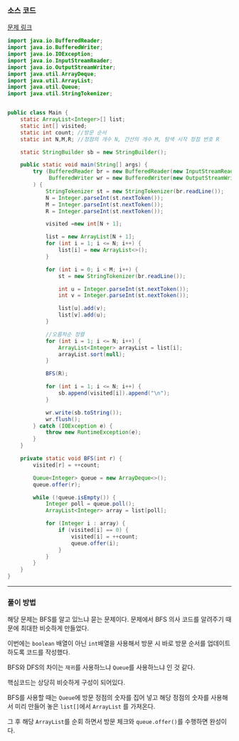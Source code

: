 ### 소스 코드

[문제 링크](https://www.acmicpc.net/problem/24444)

```java
import java.io.BufferedReader;
import java.io.BufferedWriter;
import java.io.IOException;
import java.io.InputStreamReader;
import java.io.OutputStreamWriter;
import java.util.ArrayDeque;
import java.util.ArrayList;
import java.util.Queue;
import java.util.StringTokenizer;


public class Main {
    static ArrayList<Integer>[] list;
    static int[] visited;
    static int count; //방문 순서
    static int N,M,R; //정점의 개수 N, 간선의 개수 M, 탐색 시작 정점 번호 R

    static StringBuilder sb = new StringBuilder();

    public static void main(String[] args) {
        try (BufferedReader br = new BufferedReader(new InputStreamReader(System.in));
             BufferedWriter wr = new BufferedWriter(new OutputStreamWriter(System.out))
        ) {
            StringTokenizer st = new StringTokenizer(br.readLine());
            N = Integer.parseInt(st.nextToken());
            M = Integer.parseInt(st.nextToken());
            R = Integer.parseInt(st.nextToken());

            visited =new int[N + 1];

            list = new ArrayList[N + 1];
            for (int i = 1; i <= N; i++) {
                list[i] = new ArrayList<>();
            }

            for (int i = 0; i < M; i++) {
                st = new StringTokenizer(br.readLine());

                int u = Integer.parseInt(st.nextToken());
                int v = Integer.parseInt(st.nextToken());

                list[u].add(v);
                list[v].add(u);
            }

            //오름차순 정렬
            for (int i = 1; i <= N; i++) {
                ArrayList<Integer> arrayList = list[i];
                arrayList.sort(null);
            }

            BFS(R);

            for (int i = 1; i <= N; i++) {
                sb.append(visited[i]).append("\n");
            }

            wr.write(sb.toString());
            wr.flush();
        } catch (IOException e) {
            throw new RuntimeException(e);
        }
    }

    private static void BFS(int r) {
        visited[r] = ++count;

        Queue<Integer> queue = new ArrayDeque<>();
        queue.offer(r);

        while (!queue.isEmpty()) {
            Integer poll = queue.poll();
            ArrayList<Integer> array = list[poll];

            for (Integer i : array) {
                if (visited[i] == 0) {
                    visited[i] = ++count;
                    queue.offer(i);
                }
            }
        }
    }
}
```

---

### 풀이 방법

해당 문제는 BFS를 알고 있느냐 묻는 문제이다. 문제에서 BFS 의사 코드를 알려주기 때문에 최대한 비슷하게 만들었다.

이번에는 `boolean` 배열이 아닌 `int`배열을 사용해서 방문 시 바로 방문 순서를 업데이트 하도록 코드를 작성했다.

BFS와 DFS의 차이는 `재귀`를 사용하느냐 `Queue`를 사용하느냐 인 것 같다.

핵심코드는 상당히 비슷하게 구성이 되어있다. 

BFS를 사용할 때는 `Queue`에 방문 정점의 숫자를 집어 넣고 해당 정점의 숫자를 사용해서 미리 만들어 놓은 `list[]`에서 `ArrayList` 를 가져온다.

그 후 해당 `ArrayList`를 순회 하면서 방문 체크와 `queue.offer()`를 수행하면 완성이다.
